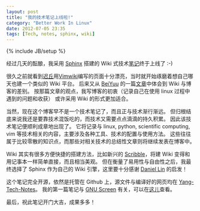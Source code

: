 ```yaml
---
layout: post
title: "我的技术笔记上线啦!"
category: "Better Work In Linux"
date: 2012-07-05 23:35
tags: [Tech, notes, sphinx, wiki]
---
```

{% include JB/setup %}

经过几天的酝酿，我采用 [Sphinx][] 搭建的 Wiki 式技术[笔记][notes]终于上线了 :-)


很久之前就看到[迟丘][chiqiu]用[Vimwiki][]编写的页面十分漂亮，当时就开始琢磨着想自己哪天也建一个类似的 Wiki 平台。
后来又从 [BeiYuu][] 的一篇[文章][bei]中体会到 Wiki 与博客的差别。
按那篇文章的观点，我写博客的初衷（记录自己在使用 linux 过程中遇到的问题和收获）
或许采用 Wiki 的形式更加适合。

当然，现在这个博客早不是一个技术笔记了，而且正与技术渐行渐远。
但归根结底来说我还是要靠技术混饭吃的，而技术又需要点点滴滴的持久积累。
因此该技术笔记便顺利成章地出现了。
它将记录与 linux, python, scientific computing, vim 等技术相关的内容，主要涉及各种工具、技术的配置与使用方法。
这些往往属于比较零散的知识点，而那些对相关技术的总结性文章则将继续发表在博客中。

Wiki 其实有很多方便快捷的搭建方法，比如新兴的 [Scribble][]，将建 Wiki 变得和用记事本一样简单直接，而且相当美观。
但在衡量了易用性与自由性之后，我最终选择了 Sphinx 作为自己的 Wiki 引擎，这里要十分感谢 [Daniel Lin][lin] 的启发！

这个笔记完全开源，依然是托管在 Github 上，源文件与编译好的网页均在 [Yang-Tech-Notes][]。
我的第一篇笔记与 [GNU Screen][screen] 有关，可以在[这儿][here]查看。

最后，祝此笔记开门大吉，成果多多！

[Sphinx]: http://sphinx.pocoo.org
[notes]: http://yangzetian.github.com/Yang-Tech-Notes
[chiqiu]: http://wiki.ktmud.com/index.html
[Vimwiki]: http://code.google.com/p/vimwiki
[BeiYuu]: http://beiyuu.com
[bei]: http://beiyuu.com/why-blog
[screen]: http://www.gnu.org/software/screen
[here]: http://yangzetian.github.com/Yang-Tech-Notes/linux/screen.html
[Scribble]: http://www.tryscribble.com
[Yang-Tech-Notes]: https://github.com/yangzetian/Yang-Tech-Notes
[lin]: http://deep.tw
